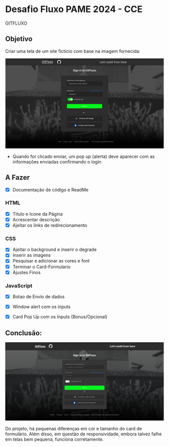 # Desafio Fluxo PAME 2024 - CCE
GITFLUXO

## Objetivo

Criar uma tela de um site ficticio com base na imagem fornecida:

![Alt text](components/image-1.png)

- Quando for clicado enviar, um pop up (alerta) deve aparecer com as informações enviadas
confirmando o login

## A Fazer
- [x] Documentação de código e ReadMe


### HTML
- [x] Titulo e Icone da Página
- [x] Acrescentar descrição
- [x] Ajeitar os links de redirecionamento

### CSS
- [x] Ajeitar o background e inserir o degrade 
- [x] Inserir as imagens 
- [x] Pesquisar e adicionar as cores e font 
- [x] Terminar o Card-Formulario 
- [x] Ajustes Finos

### JavaScript
- [x] Botao de Envio de dados
- [x] Window alert com os inputs
- [x] Card Pop Up com os Inputs (Bonus/Opcional)


## Conclusão:

![Alt text](components/image.png)

Do projeto, há pequenas diferenças em cor e tamanho do card de formulário. Além disso, em questão de responsividade, embora talvez falhe em telas bem pequena, funciona corretamente. 